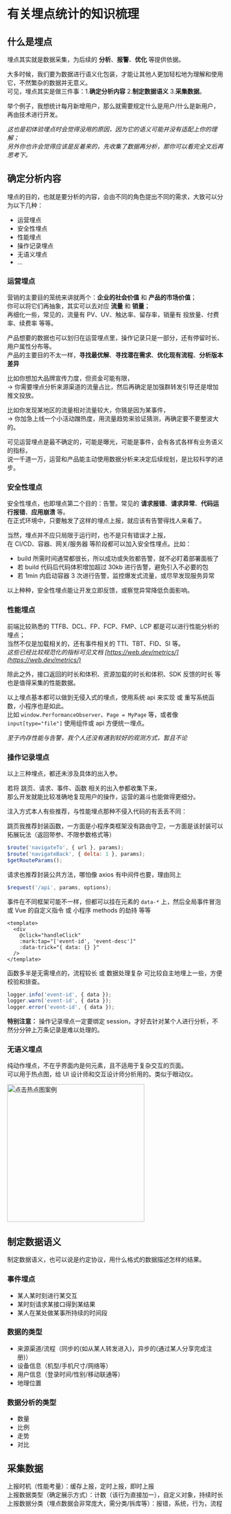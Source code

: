 # 有关埋点统计的知识梳理

## 什么是埋点

埋点其实就是数据采集，为后续的 **分析**、**报警**、**优化** 等提供依据。

大多时候，我们要为数据进行语义化包装，才能让其他人更加轻松地为理解和使用它，不然繁杂的数据并无意义。<br />
可见，埋点其实是做三件事：1.**确定分析内容** 2.**制定数据语义** 3.**采集数据**。<br />

举个例子，我想统计每月新增用户，那么就需要规定什么是用户/什么是新用户，再由技术进行开发。

_这也是初体验埋点时会觉得没用的原因，因为它的语义可能并没有适配上你的理解；_<br />
_另外你也许会觉得应该是反着来的，先收集了数据再分析，那你可以看完全文后再思考下。_

## 确定分析内容

埋点的目的，也就是要分析的内容，会由不同的角色提出不同的需求，大致可以分为以下几种：<br />

- 运营埋点
- 安全性埋点
- 性能埋点
- 操作记录埋点
- 无语义埋点
- ...

### 运营埋点

营销的主要目的笼统来讲就两个：**企业的社会价值** 和 **产品的市场价值**；<br />
你可以将它们再抽象，其实可以去对应 **流量** 和 **销量**；<br />
再细化一些，常见的，流量有 PV、UV、触达率、留存率，销量有 投放量、付费率、续费率 等等。

产品想要的数据也可以划归在运营埋点里，操作记录只是一部分，还有停留时长、用户属性分布等。<br />
产品的主要目的不太一样，**寻找最优解**、**寻找潜在需求**、**优化现有流程**、**分析版本差异**

比如你想加大品牌宣传力度，但资金可能有限，<br />
-> 你需要埋点分析来源渠道的流量占比，然后再确定是加强群转发引导还是增加推文投放。

比如你发现某地区的流量相对流量较大，你猜是因为某事件，<br />
-> 你加急上线一个小活动蹭热度，用流量趋势来验证猜测，再确定要不要整波大的。

可见运营埋点是最不确定的，可能是曝光，可能是事件，会有各式各样有业务语义的指标，<br />
说一千道一万，运营和产品能主动使用数据分析来决定后续规划，是比较科学的进步。

### 安全性埋点

安全性埋点，也即埋点第二个目的：告警。常见的 **请求报错**、**请求异常**、**代码运行报错**、**应用崩溃** 等。<br />
在正式环境中，只要触发了这样的埋点上报，就应该有告警得找人来看了。

当然，埋点并不应只局限于运行时，也不是只有错误才上报，<br />
在 CI/CD、容器、网关/服务器 等阶段都可以加入安全性埋点。比如：

- build 所需时间通常都很长，所以成功或失败都告警，就不必盯着部署面板了
- 若 build 代码后代码体积增加超过 30kb 进行告警，避免引入不必要的包
- 若 1min 内启动容器 3 次进行告警，监控爆发式流量，或尽早发现服务异常

以上种种，安全性埋点能让开发立即反馈，或察觉异常降低负面影响。

### 性能埋点

前端比较熟悉的 TTFB、DCL、FP、FCP、FMP、LCP 都是可以进行性能分析的埋点；<br />
当然不仅是加载相关的，还有事件相关的 TTI、TBT、FID、SI 等。<br />
_这些已经比较规范化的指标可见文档 [https://web.dev/metrics/](https://web.dev/metrics/)_

除此之外，接口返回的时长和体积、资源加载的时长和体积、SDK 反馈的时长 等也是值得采集的性能数据。

以上埋点基本都可以做到无侵入式的埋点，使用系统 api 来实现 或 重写系统函数，小程序也是如此。<br />
比如 `window.PerformanceObserver`、`Page = MyPage` 等，或者像 `input[type="file"]` 使用组件或 api 方便统一埋点。

_至于内存性能与告警，我个人还没有遇到较好的观测方式，暂且不论_

### 操作记录埋点

以上三种埋点，都还未涉及具体的出入参。

若将 跳页、请求、事件、函数 相关的出入参都收集下来，<br />
那么开发就能比较准确地复现用户的操作，运营的漏斗也能做得更细分。

注入方式本人有些推荐，与性能埋点那种不侵入代码的有丢丢不同：

跳页我推荐封装函数，一方面是小程序类框架没有路由守卫，一方面是该封装可以拓展玩法（返回带参、不限参数格式等）

```js
$route('navigateTo', { url }, params);
$route('navigateBack', { delta: 1 }, params);
$getRouteParams();
```

请求也推荐封装公共方法，哪怕像 axios 有中间件也要，理由同上

```js
$request('/api', params, options);
```

事件在不同框架可能不一样，但都可以挂在元素的 `data-*` 上，然后全局事件冒泡 或 Vue 的自定义指令 或 小程序 methods 的劫持 等等

```vue
<template>
  <div
    @click="handleClick"
    :mark:tap="['event-id', 'event-desc']"
    :data-trick="{ data: {} }"
  />
</template>
```

函数多半是无需埋点的，流程较长 或 数据处理复杂 可比较自主地埋上一些，方便校验和排查。

```ts
logger.info('event-id', { data });
logger.warn('event-id', { data });
logger.error('event-id', { data });
```

**特别注意：** 操作记录埋点一定要绑定 session，才好去针对某个人进行分析，不然分分钟上万条记录是难以处理的。

### 无语义埋点

纯动作埋点，不在乎界面内是何元素，且不适用于复杂交互的页面。<br />
可以用于热点图，给 UI 设计师和交互设计师分析用的。类似于眼动仪。

<img src="https://s1.ax1x.com/2020/10/23/BA59UK.png" alt="点击热点图案例" width="320">

## 制定数据语义

制定数据语义，也可以说是约定协议，用什么格式的数据描述怎样的结果。

### 事件埋点

- 某人某时刻进行某交互
- 某时刻请求某接口得到某结果
- 某人在某处做某事所持续的时间段

### 数据的类型

- 来源渠道/流程（同步的(如从某人转发进入)，异步的(通过某人分享完成注册)）
- 设备信息（机型/手机尺寸/网络等）
- 用户信息（登录时间/性别/移动联通等）
- 地理位置

### 数据分析的类型

- 数量
- 比例
- 走势
- 对比

## 采集数据

上报时机（性能考量）：缓存上报，定时上报，即时上报<br />
上报数据类型（确定展示方式）：计数（该行为直接加一），自定义对象，持续时长<br />
上报数据分类（埋点数据会非常庞大，需分类/拆库等）：报错，系统，行为，流程<br />
